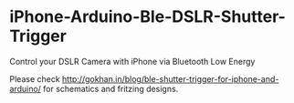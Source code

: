# iPhone-Arduino-Ble-DSLR-Shutter-Trigger
Control your DSLR Camera with iPhone via Bluetooth Low Energy

Please check http://gokhan.in/blog/ble-shutter-trigger-for-iphone-and-arduino/ for schematics and fritzing designs.
